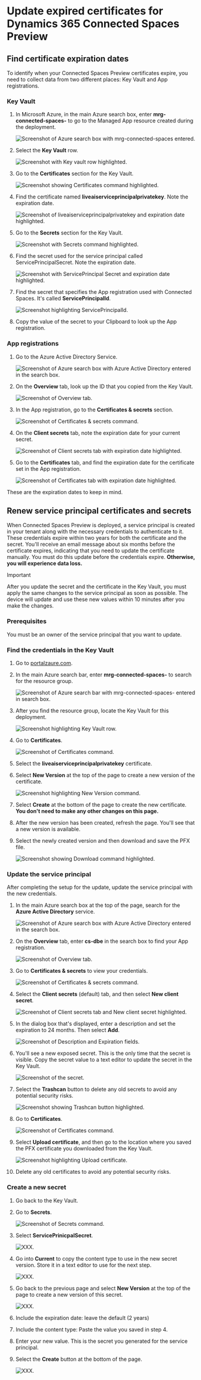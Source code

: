 # Update expired certificates for Dynamics 365 Connected Spaces Preview

## Find certificate expiration dates

To identify when your Connected Spaces Preview certificates expire, you need to collect data from two different places: Key Vault and App registrations. 

### Key Vault

1. In Microsoft Azure, in the main Azure search box, enter **mrg-connected-spaces-** to go to the Managed App resource created during the deployment.

   ![Screenshot of Azure search box with mrg-connected-spaces entered.](media/setup-certificates-1.JPG "Screenshot of Azure search box with mrg-connected-spaces entered")
    
2. Select the **Key Vault** row. 

    ![Screenshot with Key vault row highlighted.](media/setup-certificates-2.JPG "Screenshot with Key vault row highlighted")

3. Go to the **Certificates** section for the Key Vault.

    ![Screenshot showing Certificates command highlighted.](media/setup-certificates-3.JPG "Screenshot showing Certificates command highlighted")

4. Find the certificate named **liveaiserviceprincipalprivatekey**. Note the expiration date. 

    ![Screenshot of liveaiserviceprincipalprivatekey and expiration date highlighted.](media/setup-certificates-4.JPG "creenshot of liveaiserviceprincipalprivatekey and expiration date highlighted")

5. Go to the **Secrets** section for the Key Vault. 

    ![Screenshot with Secrets command highlighted.](media/setup-certificates-5.JPG "Screenshot with Secrets command highlighted")

6. Find the secret used for the service principal called ServicePrincipalSecret. Note the expiration date. 

    ![Screenshot with ServicePrincipal Secret and expiration date highlighted.](media/setup-certificates-6.JPG "Screenshot with ServicePrincipal Secret and expiration date highlighted")

7. Find the secret that specifies the App registration used with Connected Spaces. It's called **ServicePrincipalId**. 

    ![Screenshot highlighting ServicePrincipalId.](media/setup-certificates-7.JPG "Screenshot highlighting ServicePrincipalId")
    
8. Copy the value of the secret to your Clipboard to look up the App registration.

### App registrations

1. Go to the Azure Active Directory Service.

    ![Screenshot of Azure search box with Azure Active Directory entered in the search box.](media/setup-certificates-8.JPG "Screenshot of Azure search box with Azure Active Directory entered in the search box")

2. On the **Overview** tab, look up the ID that you copied from the Key Vault.

    ![Screenshot of Overview tab.](media/setup-certificates-9.JPG "Screenshot of Overview tab")

3. In the App registration, go to the **Certificates & secrets** section. 

    ![Screenshot of Certificates & secrets command.](media/setup-certificates-10.JPG "Screenshot of Certificates & secrets command")

4. On the **Client secrets** tab, note the expiration date for your current secret. 

    ![Screenshot of Client secrets tab with expiration date highlighted.](media/setup-certificates-11.JPG "Screenshot of Client secrets tab with expiration date highlighted")

5. Go to the **Certificates** tab, and find the expiration date for the certificate set in the App registration. 

    ![Screenshot of Certificates tab with expiration date highlighted.](media/setup-certificates-12.JPG "Screenshot of Certificates tab with expiration date highlighted")

These are the expiration dates to keep in mind. 

## Renew service principal certificates and secrets

When Connected Spaces Preview is deployed, a service principal is created in your tenant along with the necessary credentials to authenticate to it. These credentials expire within two years for both the certificate and the secret. You'll receive an email message about six months before the certificate expires, indicating that you need to update the certificate manually. You must do this update before the credentials expire. **Otherwise, you will experience data loss.**

> [!IMPORTANT]
> After you update the secret and the certificate in the Key Vault, you must apply the same changes to the service principal as soon as possible. The device will update and use these new values within 10 minutes after you make the changes. 

### Prerequisites

You must be an owner of the service principal that you want to update.

### Find the credentials in the Key Vault

1. Go to [portalzaure.com](portalzaure.com). 

2. In the main Azure search bar, enter **mrg-connected-spaces-** to search for the resource group. 

    ![Screenshot of Azure search bar with mrg-connected-spaces- entered in search box.](media/setup-certificates-13.JPG "Screenshot of Azure search bar with mrg-connected-spaces- entered in search box")

3. After you find the resource group, locate the Key Vault for this deployment.

    ![Screenshot highlighting Key Vault row.](media/setup-certificates-14.JPG "Screenshot highlighting Key Vault row")

4. Go to **Certificates**.

    ![Screenshot of Certificates command.](media/setup-certificates-15.JPG "Screenshot of Certificates command")

5. Select the **liveaiserviceprincipalprivatekey** certificate. 

6. Select **New Version** at the top of the page to create a new version of the certificate. 

    ![Screenshot highlighting New Version command.](media/setup-certificates-16.JPG "Screenshot highlighting New Version command")

7. Select **Create** at the bottom of the page to create the new certificate. **You don't need to make any other changes on this page.** 

8. After the new version has been created, refresh the page. You'll see that a new version is available.

9. Select the newly created version and then download and save the PFX file. 

    ![Screenshot showing Download command highlighted.](media/setup-certificates-17.JPG "Screenshot showing Download command highlighted")

### Update the service principal

After completing the setup for the update, update the service principal with the new credentials.

1. In the main Azure search box at the top of the page, search for the **Azure Active Directory** service. 

    ![Screenshot of Azure search box with Azure Active Directory entered in the search box.](media/setup-certificates-18.JPG "XXX")

2. On the **Overview** tab, enter **cs-dbe** in the search box to find your App registration. 

    ![Screenshot of Overview tab.](media/setup-certificates-19.JPG "Screenshot of Overview tab")

3. Go to **Certificates & secrets** to view your credentials.

    ![Screenshot of Certificates & secrets command.](media/setup-certificates-20.JPG "Screenshot of Certificates & secrets command")

4. Select the **Client secrets** (default) tab, and then select **New client secret**.

    ![Screenshot of Client secrets tab and New client secret highlighted.](media/setup-certificates-21.JPG "Screenshot of Client secrets tab and New client secret highlighted")

5. In the dialog box that's displayed, enter a description and set the expiration to 24 months. Then select **Add**. 

    ![Screenshot of Description and Expiration fields.](media/setup-certificates-22.JPG "Screenshot of Description and Expiration fields")

6. You'll see a new exposed secret. This is the only time that the secret is visible. Copy the secret value to a text editor to update the secret in the Key Vault.

    ![Screenshot of the secret.](media/setup-certificates-23.JPG "Screenshot of the secret")

7. Select the **Trashcan** button to delete any old secrets to avoid any potential security risks.

    ![Screenshot showing Trashcan button highlighted.](media/setup-certificates-24.JPG "Screenshot showing Trashcan button highlighted")

8. Go to **Certificates**.

    ![Screenshot of Certificates command.](media/setup-certificates-25.JPG "Screenshot of Certificates command")

9. Select **Upload certificate**, and then go to the location where you saved the PFX certificate you downloaded from the Key Vault.

    ![Screenshot highlighting Upload certificate.](media/setup-certificates-26.JPG "Screenshot highlighting Upload certificate")

10. Delete any old certificates to avoid any potential security risks.

### Create a new secret

1. Go back to the Key Vault.

2. Go to **Secrets**.

    ![Screenshot of Secrets command.](media/setup-certificates-27.JPG "Screenshot of Secrets command")

3. Select **ServicePrinicpalSecret**.

    ![XXX.](media/setup-certificates-28.JPG "XXX")

4. Go into **Current** to copy the content type to use in the new secret version. Store it in a text editor to use for the next step.

    ![XXX.](media/setup-certificates-29.JPG "XXX")

5. Go back to the previous page and select **New Version** at the top of the page to create a new version of this secret.

    ![XXX.](media/setup-certificates-30.JPG "XXX")

6. Include the expiration date: leave the default (2 years)

7. Include the content type: Paste the value you saved in step 4.

8. Enter your new value. This is the secret you generated for the service principal. 

9. Select the **Create** button at the bottom of the page.

    ![XXX.](media/setup-certificates-31.JPG "XXX")




